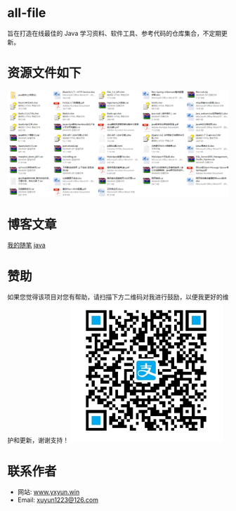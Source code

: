 # all-file
旨在打造在线最佳的 Java 学习资料、软件工具、参考代码的仓库集合，不定期更新。

# 资源文件如下
![](https://github.com/yuanxy/all-file/blob/master/2017-11-02_145756.png) 

# 博客文章
[我的随笔](https://my.oschina.net/58685474/blog?catalog=157686&temp=1509607219451 "我的随笔")
[java](https://my.oschina.net/58685474/blog?catalog=3284986&temp=1509607298252 "java")

# 赞助
如果您觉得该项目对您有帮助，请扫描下方二维码对我进行鼓励，以便我更好的维护和更新，谢谢支持！
![](https://github.com/yuanxy/all-file/blob/master/zfb.png) 

# 联系作者

* 网站: www.yxyun.win
* Email: xuyun1223@126.com

